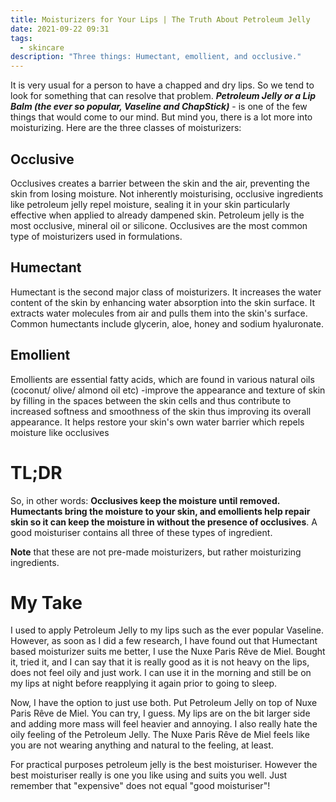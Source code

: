 ```yaml
---
title: Moisturizers for Your Lips | The Truth About Petroleum Jelly
date: 2021-09-22 09:31
tags:
  - skincare
description: "Three things: Humectant, emollient, and occlusive."
---
```

It is very usual for a person to have a chapped and dry lips. So we tend to look for something that can resolve that problem. ***Petroleum Jelly or a Lip Balm (the ever so popular, Vaseline and ChapStick)*** - is one of the few things that would come to our mind. But mind you, there is a lot more into moisturizing. Here are the three classes of moisturizers:

## Occlusive

Occlusives creates a barrier between the skin and the air, preventing the skin from losing moisture. Not inherently moisturising, occlusive ingredients like petroleum jelly repel moisture, sealing it in your skin particularly effective when applied to already dampened skin. Petroleum jelly is the most occlusive, mineral oil or silicone. Occlusives are the most common type of moisturizers used in formulations.

## Humectant

Humectant is the second major class of moisturizers. It increases the water content of the skin by enhancing water absorption into the skin surface. It extracts water molecules from air and pulls them into the skin's surface. Common humectants include glycerin, aloe, honey and sodium hyaluronate.

## Emollient

Emollients are essential fatty acids, which are found in various natural oils (coconut/ olive/ almond oil etc) -improve the appearance and texture of skin by filling in the spaces between the skin cells and thus contribute to increased softness and smoothness of the skin thus improving its overall appearance. It helps restore your skin's own water barrier which repels moisture like occlusives

# TL;DR

So, in other words: **Occlusives keep the moisture until removed. Humectants bring the moisture to your skin, and emollients help repair skin so it can keep the moisture in without the presence of occlusives**. A good moisturiser contains all three of these types of ingredient. 

**Note** that these are not pre-made moisturizers, but rather moisturizing ingredients.

# **My Take**

I used to apply Petroleum Jelly to my lips such as the ever popular Vaseline. However, as soon as I did a few research, I have found out that Humectant based moisturizer suits me better, I use the Nuxe Paris Rêve de Miel[](https://us.nuxe.com/reve-de-miel-range). Bought it, tried it, and I can say that it is really good as it is not heavy on the lips, does not feel oily and just work. I can use it in the morning and still be on my lips at night before reapplying it again prior to going to sleep.

Now, I have the option to just use both. Put Petroleum Jelly on top of Nuxe Paris Rêve de Miel[](https://us.nuxe.com/reve-de-miel-range). You can try, I guess. My lips are on the bit larger side and adding more mass will feel heavier and annoying. I also really hate the oily feeling of the Petroleum Jelly. The Nuxe Paris Rêve de Miel feels like you are not wearing anything and natural to the feeling, at least.[](https://us.nuxe.com/reve-de-miel-range)

For practical purposes petroleum jelly is the best moisturiser. However the best moisturiser really is one you like using and suits you well. Just remember that "expensive" does not equal "good moisturiser"!